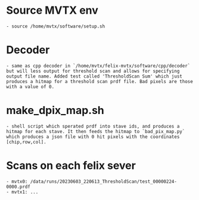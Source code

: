 # Source MVTX env
    - source /home/mvtx/software/setup.sh

# Decoder
    - same as cpp decoder in `/home/mvtx/felix-mvtx/software/cpp/decoder` but will less output for threshold scan and allows for specifying output file name. Added test called 'ThresholdScan Sum' which just produces a hitmap for a threshold scan prdf file. Bad pixels are those with a value of 0.

# make_dpix_map.sh
    - shell script which sperated prdf into stave ids, and produces a hitmap for each stave. It then feeds the hitmap to `bad_pix_map.py` which produces a json file with 0 hit pixels with the coordinates [chip,row,col].
    
# Scans on each felix sever
    - mvtx0: /data/runs/20230603_220613_ThresholdScan/test_00000224-0000.prdf
    - mvtx1: ...